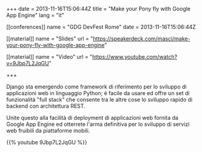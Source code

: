 +++
date = 2013-11-16T15:06:44Z
title = "Make your Pony fly with Google App Engine"
lang = "it"

[[conferences]]
name = "GDG DevFest Rome"
date = 2013-11-16T15:06:44Z

[[material]]
name = "Slides"
url  = "https://speakerdeck.com/masci/make-your-pony-fly-with-google-app-engine"

[[material]]
name = "Video"
url  = "https://www.youtube.com/watch?v=9Jbp7L2JqGU"


+++

Django sta emergendo come framework di riferimento per lo sviluppo di applicazioni web in linguaggio Python; è facile da usare ed offre un set di funzionalità "full stack" che consente tra le altre cose lo sviluppo rapido di backend con architettura REST.

Unite questo alla facilità di deployment di applicazioni web fornita da Google App Engine ed otterrete l'arma definitiva per lo sviluppo di servizi web fruibili da piattaforme mobili.

{{% youtube 9Jbp7L2JqGU %}}
